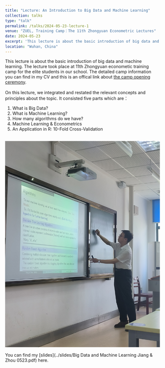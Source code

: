 ```yaml
---
title: "Lecture: An Introduction to Big Data and Machine Learning"
collection: talks
type: "talk"
permalink: /talks/2024-05-23-lecture-1
venue: "ZUEL, Training Camp：The 11th Zhongyuan Econometric Lectures"
date: 2024-05-23
excerpt: 'This lecture is about the basic introduction of big data and machine learning. In the flipped class, we integrated and restated the relevant concepts and principles about this topic.'
location: "Wuhan, China"
---
```



This lecture is about the basic introduction of big data and machine learning. The lecture took place at 11th Zhongyuan econometic training camp for the elite students in our school. The detailed camp information you can find in my CV and this is an offical link about [the camp opening ceremony](https://csxy.zuel.edu.cn/2024/0401/c7104a360067/page.htm#). <br><br>
On this lecture, we integrated and restated the relevant concepts and principles about the topic. It consisted five parts which are：<br>
1. What is Big Data?<br>
2. What is Machine Learning?<br>
3. How many algorithms do we have?<br>
4. Machine Learning & Econometrics<br>
5. An Application in R: 10-Fold Cross-Validation<br><br>

![image](../images/ML.jpg)<br>

You can find my [slides](../slides/Big Data and Machine Learning  Jiang & Zhou 0523.pdf) here.




